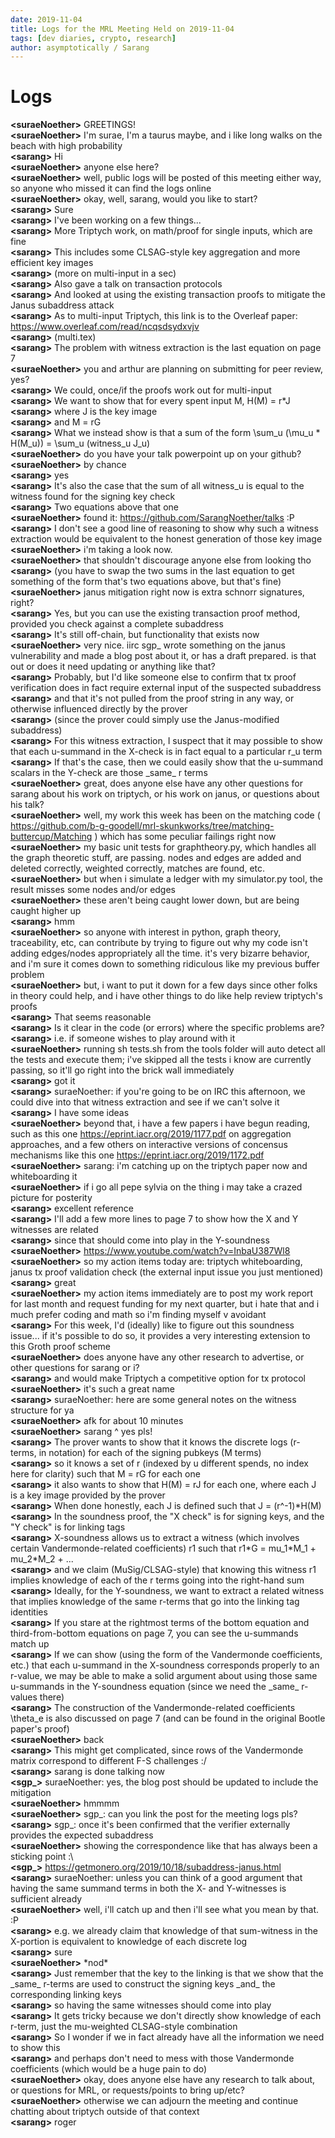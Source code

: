 ```yaml
---
date: 2019-11-04
title: Logs for the MRL Meeting Held on 2019-11-04
tags: [dev diaries, crypto, research]
author: asymptotically / Sarang
---
```


# Logs

**\<suraeNoether\>** GREETINGS!  
**\<suraeNoether\>** I'm surae, I'm a taurus maybe, and i like long walks on the beach with high probability  
**\<sarang\>** Hi  
**\<suraeNoether\>** anyone else here?  
**\<suraeNoether\>** well, public logs will be posted of this meeting either way, so anyone who missed it can find the logs online  
**\<suraeNoether\>** okay, well, sarang, would you like to start?  
**\<sarang\>** Sure  
**\<sarang\>** I've been working on a few things...  
**\<sarang\>** More Triptych work, on math/proof for single inputs, which are fine  
**\<sarang\>** This includes some CLSAG-style key aggregation and more efficient key images  
**\<sarang\>** (more on multi-input in a sec)  
**\<sarang\>** Also gave a talk on transaction protocols  
**\<sarang\>** And looked at using the existing transaction proofs to mitigate the Janus subaddress attack  
**\<sarang\>** As to multi-input Triptych, this link is to the Overleaf paper: https://www.overleaf.com/read/ncqsdsydxvjv  
**\<sarang\>** (multi.tex)  
**\<sarang\>** The problem with witness extraction is the last equation on page 7  
**\<suraeNoether\>** you and arthur are planning on submitting for peer review, yes?  
**\<sarang\>** We could, once/if the proofs work out for multi-input  
**\<sarang\>** We want to show that for every spent input M, H(M) = r\*J  
**\<sarang\>** where J is the key image  
**\<sarang\>** and M = rG  
**\<sarang\>** What we instead show is that a sum of the form \sum\_u (\mu\_u \* H(M\_u)) = \sum\_u (witness\_u J\_u)  
**\<suraeNoether\>** do you have your talk powerpoint up on your github?  
**\<suraeNoether\>** by chance  
**\<sarang\>** yes  
**\<sarang\>** It's also the case that the sum of all witness\_u is equal to the witness found for the signing key check  
**\<sarang\>** Two equations above that one  
**\<suraeNoether\>** found it: https://github.com/SarangNoether/talks :P  
**\<sarang\>** I don't see a good line of reasoning to show why such a witness extraction would be equivalent to the honest generation of those key image  
**\<suraeNoether\>** i'm taking a look now.  
**\<suraeNoether\>** that shouldn't discourage anyone else from looking tho  
**\<sarang\>** (you have to swap the two sums in the last equation to get something of the form that's two equations above, but that's fine)  
**\<suraeNoether\>** janus mitigation right now is extra schnorr signatures, right?  
**\<sarang\>** Yes, but you can use the existing transaction proof method, provided you check against a complete subaddress  
**\<sarang\>** It's still off-chain, but functionality that exists now  
**\<suraeNoether\>** very nice. iirc sgp\_ wrote something on the janus vulnerability and made a blog post about it, or has a draft prepared. is that out or does it need updating or anything like that?  
**\<sarang\>** Probably, but I'd like someone else to confirm that tx proof verification does in fact require external input of the suspected subaddress  
**\<sarang\>** and that it's not pulled from the proof string in any way, or otherwise influenced directly by the prover  
**\<sarang\>** (since the prover could simply use the Janus-modified subaddress)  
**\<sarang\>** For this witness extraction, I suspect that it may possible to show that each u-summand in the X-check is in fact equal to a particular r\_u term  
**\<sarang\>** If that's the case, then we could easily show that the u-summand scalars in the Y-check are those \_same\_ r terms  
**\<suraeNoether\>** great, does anyone else have any other questions for sarang about his work on triptych, or his work on janus, or questions about his talk?  
**\<suraeNoether\>** well, my work this week has been on the matching code ( https://github.com/b-g-goodell/mrl-skunkworks/tree/matching-buttercup/Matching ) which has some peculiar failings right now  
**\<suraeNoether\>** my basic unit tests for graphtheory.py, which handles all the graph theoretic stuff, are passing. nodes and edges are added and deleted correctly, weighted correctly, matches are found, etc.  
**\<suraeNoether\>** but when i simulate a ledger with my simulator.py tool, the result misses some nodes and/or edges  
**\<suraeNoether\>** these aren't being caught lower down, but are being caught higher up  
**\<sarang\>** hmm  
**\<suraeNoether\>** so anyone with interest in python, graph theory, traceability, etc, can contribute by trying to figure out why my code isn't adding edges/nodes appropriately all the time. it's very bizarre behavior, and i'm sure it comes down to something ridiculous like my previous buffer problem  
**\<suraeNoether\>** but, i want to put it down for a few days since other folks in theory could help, and i have other things to do like help review triptych's proofs  
**\<sarang\>** That seems reasonable  
**\<sarang\>** Is it clear in the code (or errors) where the specific problems are?  
**\<sarang\>** i.e. if someone wishes to play around with it  
**\<suraeNoether\>** running sh tests.sh from the tools folder will auto detect all the tests and execute them; i've skipped all the tests i know are currently passing, so it'll go right into the brick wall immediately  
**\<sarang\>** got it  
**\<sarang\>** suraeNoether: if you're going to be on IRC this afternoon, we could dive into that witness extraction and see if we can't solve it  
**\<sarang\>** I have some ideas  
**\<suraeNoether\>** beyond that, i have a few papers i have begun reading, such as this one https://eprint.iacr.org/2019/1177.pdf on aggregation approaches, and a few others on interactive versions of concensus mechanisms like this one https://eprint.iacr.org/2019/1172.pdf  
**\<suraeNoether\>** sarang: i'm catching up on the triptych paper now and whiteboarding it  
**\<suraeNoether\>** if i go all pepe sylvia on the thing i may take a crazed picture for posterity  
**\<sarang\>** excellent reference  
**\<sarang\>** I'll add a few more lines to page 7 to show how the X and Y witnesses are related  
**\<sarang\>** since that should come into play in the Y-soundness  
**\<suraeNoether\>** https://www.youtube.com/watch?v=InbaU387Wl8  
**\<suraeNoether\>** so my action items today are: triptych whiteboarding, janus tx proof validation check (the external input issue you just mentioned)  
**\<sarang\>** great  
**\<suraeNoether\>** my action items immediately are to post my work report for last month and request funding for my next quarter, but i hate that and i much prefer coding and math so i'm finding myself v avoidant  
**\<sarang\>** For this week, I'd (ideally) like to figure out this soundness issue... if it's possible to do so, it provides a very interesting extension to this Groth proof scheme  
**\<suraeNoether\>** does anyone have any other research to advertise, or other questions for sarang or i?  
**\<sarang\>** and would make Triptych a competitive option for tx protocol  
**\<suraeNoether\>** it's such a great name  
**\<sarang\>** suraeNoether: here are some general notes on the witness structure for ya  
**\<suraeNoether\>** afk for about 10 minutes  
**\<suraeNoether\>** sarang ^ yes pls!  
**\<sarang\>** The prover wants to show that it knows the discrete logs (r-terms, in notation) for each of the signing pubkeys (M terms)  
**\<sarang\>** so it knows a set of r (indexed by u different spends, no index here for clarity) such that M = rG for each one  
**\<sarang\>** it also wants to show that H(M) = rJ for each one, where each J is a key image provided by the prover  
**\<sarang\>** When done honestly, each J is defined such that J = (r^-1)\*H(M)  
**\<sarang\>** In the soundness proof, the "X check" is for signing keys, and the "Y check" is for linking tags  
**\<sarang\>** X-soundness allows us to extract a witness (which involves certain Vandermonde-related coefficients) r1 such that r1\*G = mu\_1\*M\_1 + mu\_2\*M\_2 + ...  
**\<sarang\>** and we claim (MuSig/CLSAG-style) that knowing this witness r1 implies knowledge of each of the r terms going into the right-hand sum  
**\<sarang\>** Ideally, for the Y-soundness, we want to extract a related witness that implies knowledge of the same r-terms that go into the linking tag identities  
**\<sarang\>** If you stare at the rightmost terms of the bottom equation and third-from-bottom equations on page 7, you can see the u-summands match up  
**\<sarang\>** If we can show (using the form of the Vandermonde coefficients, etc.) that each u-summand in the X-soundness corresponds properly to an r-value, we may be able to make a solid argument about using those same u-summands in the Y-soundness equation (since we need the \_same\_ r-values there)  
**\<sarang\>** The construction of the Vandermonde-related coefficients \theta\_e is also discussed on page 7 (and can be found in the original Bootle paper's proof)  
**\<suraeNoether\>** back  
**\<sarang\>** This might get complicated, since rows of the Vandermonde matrix correspond to different F-S challenges :/  
**\<sarang\>** sarang is done talking now  
**\<sgp\_\>** suraeNoether: yes, the blog post should be updated to include the mitigation  
**\<suraeNoether\>** hmmmm  
**\<suraeNoether\>** sgp\_: can you link the post for the meeting logs pls?  
**\<sarang\>** sgp\_: once it's been confirmed that the verifier externally provides the expected subaddress  
**\<suraeNoether\>** showing the correspondence like that has always been a sticking point :\  
**\<sgp\_\>** https://getmonero.org/2019/10/18/subaddress-janus.html  
**\<sarang\>** suraeNoether: unless you can think of a good argument that having the same summand terms in both the X- and Y-witnesses is sufficient already  
**\<suraeNoether\>** well, i'll catch up and then i'll see what you mean by that. :P  
**\<sarang\>** e.g. we already claim that knowledge of that sum-witness in the X-portion is equivalent to knowledge of each discrete log  
**\<sarang\>** sure  
**\<suraeNoether\>** \*nod\*  
**\<sarang\>** Just remember that the key to the linking is that we show that the \_same\_ r-terms are used to construct the signing keys \_and\_ the corresponding linking keys  
**\<sarang\>** so having the same witnesses should come into play  
**\<sarang\>** It gets tricky because we don't directly show knowledge of each r-term, just the mu-weighted CLSAG-style combination  
**\<sarang\>** So I wonder if we in fact already have all the information we need to show this  
**\<sarang\>** and perhaps don't need to mess with those Vandermonde coefficients (which would be a huge pain to do)  
**\<suraeNoether\>** okay, does anyone else have any research to talk about, or questions for MRL, or requests/points to bring up/etc?  
**\<suraeNoether\>** otherwise we can adjourn the meeting and continue chatting about triptych outside of that context  
**\<sarang\>** roger  
